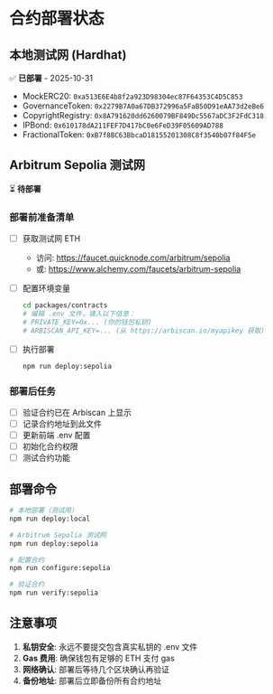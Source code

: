 # 合约部署状态

## 本地测试网 (Hardhat)
✅ **已部署** - 2025-10-31

- MockERC20: `0xa513E6E4b8f2a923D98304ec87F64353C4D5C853`
- GovernanceToken: `0x2279B7A0a67DB372996a5FaB50D91eAA73d2eBe6`
- CopyrightRegistry: `0x8A791620dd6260079BF849Dc5567aDC3F2FdC318`
- IPBond: `0x610178dA211FEF7D417bC0e6FeD39F05609AD788`
- FractionalToken: `0xB7f8BC63BbcaD18155201308C8f3540b07f84F5e`

## Arbitrum Sepolia 测试网
⏳ **待部署**

### 部署前准备清单

- [ ] 获取测试网 ETH
  - 访问: https://faucet.quicknode.com/arbitrum/sepolia
  - 或: https://www.alchemy.com/faucets/arbitrum-sepolia
  
- [ ] 配置环境变量
  ```bash
  cd packages/contracts
  # 编辑 .env 文件，填入以下信息：
  # PRIVATE_KEY=0x... (你的钱包私钥)
  # ARBISCAN_API_KEY=... (从 https://arbiscan.io/myapikey 获取)
  ```

- [ ] 执行部署
  ```bash
  npm run deploy:sepolia
  ```

### 部署后任务

- [ ] 验证合约已在 Arbiscan 上显示
- [ ] 记录合约地址到此文件
- [ ] 更新前端 .env 配置
- [ ] 初始化合约权限
- [ ] 测试合约功能

## 部署命令

```bash
# 本地部署（测试用）
npm run deploy:local

# Arbitrum Sepolia 测试网
npm run deploy:sepolia

# 配置合约
npm run configure:sepolia

# 验证合约
npm run verify:sepolia
```

## 注意事项

1. **私钥安全**: 永远不要提交包含真实私钥的 .env 文件
2. **Gas 费用**: 确保钱包有足够的 ETH 支付 gas
3. **网络确认**: 部署后等待几个区块确认再验证
4. **备份地址**: 部署后立即备份所有合约地址
